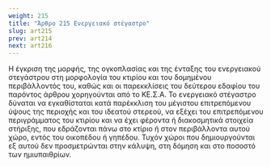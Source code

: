 ```yaml
---
weight: 215
title: "Άρθρο 215 Ενεργειακό στέγαστρο"
slug: art215
prev: art214
next: art216
---
```


Η έγκριση της μορφής, της ογκοπλασίας και της ένταξης του ενεργειακού στεγάστρου στη μορφολογία του κτιρίου και του δομημένου περιβάλλοντός του, καθώς και οι παρεκκλίσεις του δεύτερου εδαφίου του παρόντος άρθρου χορηγούνται από το ΚΕ.Σ.Α. Το ενεργειακό στέγαστρο δύναται να εγκαθίσταται κατά παρέκκλιση του μέγιστου επιτρεπόμενου ύψους της περιοχής και του ιδεατού στερεού, να εξέχει του επιτρεπόμενου περιγράμματος του κτιρίου και να έχει φέροντα ή διακοσμητικά στοιχεία στήριξης, που εδράζονται πάνω στο κτίριο ή στον περιβάλλοντα αυτού χώρο, εντός του οικοπέδου ή γηπέδου. Τυχόν χώροι που δημιουργούνται εξ αυτού δεν προσμετρώνται στην κάλυψη, στη δόμηση και στο ποσοστό των ημιυπαιθρίων.



